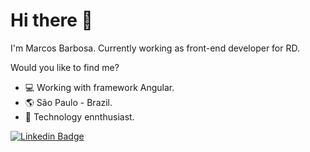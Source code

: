 # Hi there 👋

I'm Marcos Barbosa. Currently working as front-end developer for RD.

Would you like to find me?

* 💻 Working with framework Angular.
* 🌎 São Paulo - Brazil.
* 🦾 Technology ennthusiast.

[![Linkedin Badge](https://img.shields.io/badge/-LinkedIn-blue?style=flat-square&logo=Linkedin&logoColor=white&link=https://www.linkedin.com/in/omariosouto)](
https://www.linkedin.com/in/marcos-takao/)
